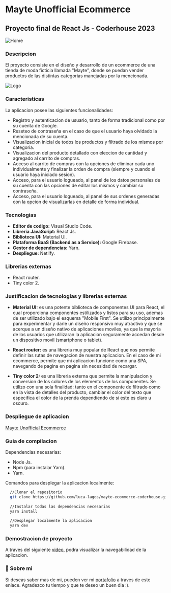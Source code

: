 # Mayte Unofficial Ecommerce
## Proyecto final de React Js - Coderhouse 2023

![Home](https://res.cloudinary.com/lucalagos/image/upload/c_pad,b_auto:predominant,fl_preserve_transparency/v1687476191/mayte-home_lflugu.jpg?_s=public-apps)

### Descripcion

El proyecto consiste en el diseño y desarrollo de un ecommerce de una tienda de moda ficticia llamada "Mayte", donde se puedan vender productos de las distintas categorias manejadas por la mencionada.

![Logo](https://res.cloudinary.com/lucalagos/image/upload/c_pad,b_auto:predominant,fl_preserve_transparency/v1687476191/mayte-logo_zvjr8n.jpg?_s=public-apps)

### Caracteristicas

La aplicacion posee las siguientes funcionalidades:

* Registro y autenticacion de usuario, tanto de forma tradicional como por su cuenta de Google.
* Reseteo de contraseña en el caso de que el usuario haya olvidado la mencionada de su cuenta.
* Visualizacion inicial de todos los productos y filtrado de los mismos por categoria.
* Visualizacion del producto detallado con eleccion de cantidad y agregado al carrito de compras.
* Acceso al carrito de compras con la opciones de eliminar cada uno individualmente y finalizar la orden de compra (siempre y cuando el usuario haya iniciado sesion).
* Acceso, para el usuario logueado, al panel de los datos personales de su cuenta con las opciones de editar los mismos y cambiar su contraseña.
* Acceso, para el usuario logueado, al panel de sus ordenes generadas con la opcion de visualizarlas en detalle de forma individual.

### Tecnologias

* **Editor de codigo:** Visual Studio Code.
* **Libreria JavaScript:** React Js.
* **Biblioteca UI:** Material UI.
* **Plataforma BaaS (Backend as a Service):** Google Firebase.
* **Gestor de dependencias:** Yarn.
* **Despliegue:** Netlify.


### Librerias externas

* React router.
* Tiny color 2.

### Justificacion de tecnologias y librerias externas

* **Material UI:** es una potente biblioteca de componentes UI para React, el cual proporciona componentes estilizados y listos para su uso, ademas de ser utilizado bajo el esquema "Mobile First". Se utilizo principalmente para experimentar y darle un diseño responsivo muy atractivo y que se acerque a un diseño nativo de aplicaciones moviles, ya que la mayoria de los usuarios que utilizaran la aplicacion seguramente accedan desde un dispositivo movil (smartphone o tablet).

* **React router:** es una libreria muy popular de React que nos permite definir las rutas de navegacion de nuestra aplicacion. En el caso de mi ecommerce, permite que mi aplicacion funcione como una SPA, navegando de pagina en pagina sin necesidad de recargar.

* **Tiny color 2:** es una libreria externa que permite la manipulacion y conversion de los colores de los elementos de los componentes. Se utilizo con una sola finalidad: tanto en el componente de filtrado como en la vista de detalles del producto, cambiar el color del texto que especifica el color de la prenda dependiendo de si este es claro u oscuro.

### Despliegue de aplicacion

[Mayte Unofficial Ecommerce](https://mayte.netlify.app/)

### Guia de compilacion

Dependencias necesarias:

* Node Js.
* Npm (para instalar Yarn).
* Yarn.

Comandos para desplegar la aplicacion localmente:

```bash
  //Clonar el repositorio
  git clone https://github.com/luca-lagos/mayte-ecommerce-coderhouse.git
  
  //Instalar todas las dependencias necesarias
  yarn install
  
  //Desplegar localmente la aplicacion
  yarn dev
```

### Demostracion de proyecto

A traves del siguiente [video](https://drive.google.com/file/d/1xUxd-t7L474W_q2BrtYK96KhH874zuqD/view?usp=sharing), podra visualizar la navegabilidad de la aplicacion.

### 🚀 Sobre mi

Si deseas saber mas de mi, pueden ver mi [portafolio](https://luca-lagos.vercel.app/) a traves de este enlace. Agradezco tu tiempo y que te deseo un buen dia :).

